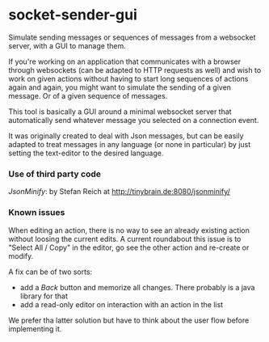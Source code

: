 # socket-sender-gui
Simulate sending messages or sequences of messages from a websocket server, with a GUI to manage them.

If you're working on an application that communicates with a browser through websockets 
(can be adapted to HTTP requests as well) 
and wish to work on given actions without having to start long sequences of actions again and again,
you might want to simulate the sending of a given message.
Or of a given sequence of messages.

This tool is basically a GUI around a minimal websocket server that automatically send whatever message you selected on a connection event.

It was originally created to deal with Json messages, but can be easily adapted to treat messages in any language (or none in particular)
by just setting the text-editor to the desired language.  






### Use of third party code

_JsonMinify_: by Stefan Reich at http://tinybrain.de:8080/jsonminify/

### Known issues

When editing an action, there is no way to see an already existing action without loosing the current edits.
A current roundabout this issue is to "Select All / Copy" in the editor, 
go see the other action and re-create or modify.

A fix can be of two sorts:
- add a _Back_ button and memorize all changes. There probably is a java library for that
- add a read-only editor on interaction with an action in the list

We prefer tha latter solution but have to think about the user flow before implementing it.